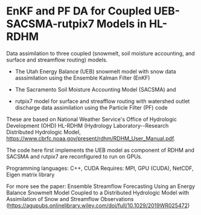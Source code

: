 # EnKF and PF DA for Coupled UEB-SACSMA-rutpix7 Models in HL-RDHM 

Data assimilation to three coupled (snowmelt, soil moisture accounting, and surface and streamflow routing) models. 

- The Utah Energy Balance (UEB) snowmelt model with snow data asssimilation using the Ensemble Kalman Filter (EnKF)  

- The Sacramento Soil Moisture Accounting Model (SACSMA) and  

- rutpix7 model for surface and streafflow routing with watershed outlet discharge data assimilation using the Particle Filter (PF) code  

These are based on National Weather Service's Office of Hydrologic Development (OHD) HL-RDHM (Hydrology Laboratory--Research Distributed Hydrologic Model, https://www.cbrfc.noaa.gov/present/rdhm/RDHM_User_Manual.pdf.   

The code here first implements the UEB model as component of RDHM and SACSMA and rutpix7 are reconfigured to run on GPUs.   

Programming languages: C++, CUDA   Requires: MPI, GPU (CUDA), NetCDF, Eigen matrix library

For more see the paper: Ensemble Streamflow Forecasting Using an Energy Balance Snowmelt Model Coupled to a Distributed Hydrologic Model with Assimilation of Snow and Streamflow Observations (https://agupubs.onlinelibrary.wiley.com/doi/full/10.1029/2019WR025472)

